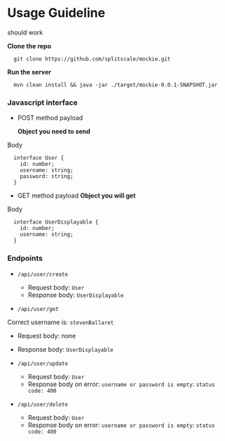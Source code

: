 # Usage Guideline

should work

**Clone the repo**

```
  git clone https://github.com/splitscale/mockie.git
```

**Run the server**

```
  mvn clean install && java -jar ./target/mockie-0.0.1-SNAPSHOT.jar
```

### Javascript interface

- POST method payload

  **Object you need to send**

Body

```
  interface User {
    id: number;
    username: string;
    password: string;
  }
```

- GET method payload
  **Object you will get**

Body

```
  interface UserDisplayable {
    id: number;
    username: string;
  }
```

### Endpoints

- `/api/user/create`

  - Request body: `User`
  - Response body: `UserDisplayable`

- `/api/user/get`

Correct username is: `stevenBallaret`

- Request body: none
- Response body: `UserDisplayable`

- `/api/user/update`

  - Request body: `User`
  - Response body on error: `username or password is empty`: `status code: 400`

- `/api/user/delete`

  - Request body: `User`
  - Response body on error: `username or password is empty`: `status code: 400`
